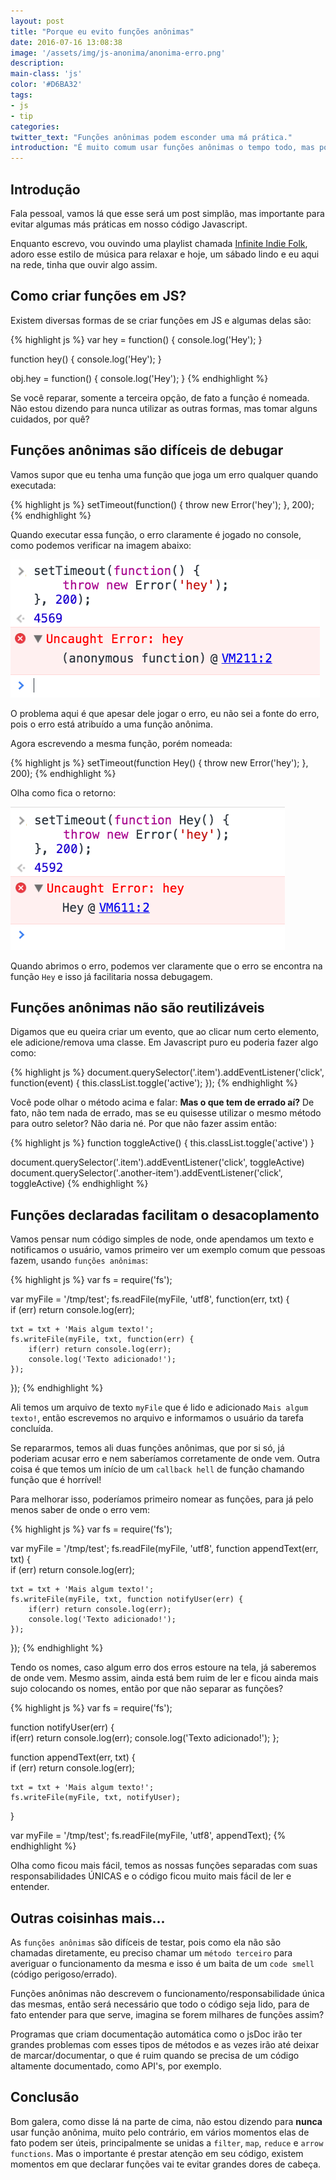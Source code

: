 ```yaml
---
layout: post
title: "Porque eu evito funções anônimas"
date: 2016-07-16 13:08:38
image: '/assets/img/js-anonima/anonima-erro.png'
description:
main-class: 'js'
color: '#D6BA32'
tags:
- js
- tip
categories:
twitter_text: "Funções anônimas podem esconder uma má prática."
introduction: "É muito comum usar funções anônimas o tempo todo, mas porque isso não é tão bom?"
---
```


## Introdução

Fala pessoal, vamos lá que esse será um post simplão, mas importante para evitar algumas más práticas em nosso código Javascript.

Enquanto escrevo, vou ouvindo uma playlist chamada [Infinite Indie Folk](https://open.spotify.com/user/spotify/playlist/5mRQ1OKwXfOuTCXftFu62R), adoro esse estilo de música para relaxar e hoje, um sábado lindo e eu aqui na rede, tinha que ouvir algo assim.

## Como criar funções em JS?

Existem diversas formas de se criar funções em JS e algumas delas são:

{% highlight js %}
var hey = function() {
    console.log('Hey');
}

function hey() {
    console.log('Hey');
}

obj.hey = function() {
    console.log('Hey');
}
{% endhighlight %}

Se você reparar, somente a terceira opção, de fato a função é nomeada. Não estou dizendo para nunca utilizar as outras formas, mas tomar alguns cuidados, por quê?

## Funções anônimas são difíceis de debugar

Vamos supor que eu tenha uma função que joga um erro qualquer quando executada:

{% highlight js %}
setTimeout(function() {
    throw new Error('hey');
}, 200);
{% endhighlight %}

Quando executar essa função, o erro claramente é jogado no console, como podemos verificar na imagem abaixo:

![Imagem indicando "Uncaught Error: hey (anonymous function)"](/assets/img/js-anonima/anonima-erro.png)

O problema aqui é que apesar dele jogar o erro, eu não sei a fonte do erro, pois o erro está atribuído a uma função anônima.

Agora escrevendo a mesma função, porém nomeada:

{% highlight js %}
setTimeout(function Hey() {
    throw new Error('hey');
}, 200);
{% endhighlight %}

Olha como fica o retorno:

![Imagem indicando "Uncaught Error: hey (Hey function)"](/assets/img/js-anonima/nomeada-erro.png)

Quando abrimos o erro, podemos ver claramente que o erro se encontra na função `Hey` e isso já facilitaria nossa debugagem.

## Funções anônimas não são reutilizáveis

Digamos que eu queira criar um evento, que ao clicar num certo elemento, ele adicione/remova uma classe. Em Javascript puro eu poderia fazer algo como:

{% highlight js %}
document.querySelector('.item').addEventListener('click', function(event) {
    this.classList.toggle('active');
});
{% endhighlight %}

Você pode olhar o método acima e falar: **Mas o que tem de errado aí?** De fato, não tem nada de errado, mas se eu quisesse utilizar o mesmo método para outro seletor? Não daria né. Por que não fazer assim então:

{% highlight js %}
function toggleActive() {
    this.classList.toggle('active')
}

document.querySelector('.item').addEventListener('click', toggleActive)
document.querySelector('.another-item').addEventListener('click', toggleActive)
{% endhighlight %}

## Funções declaradas facilitam o desacoplamento

Vamos pensar num código simples de node, onde apendamos um texto e notificamos o usuário, vamos primeiro ver um exemplo comum que pessoas fazem, usando `funções anônimas`:

{% highlight js %}
var fs = require('fs');

var myFile = '/tmp/test';
fs.readFile(myFile, 'utf8', function(err, txt) {  
    if (err) return console.log(err);

    txt = txt + 'Mais algum texto!';
    fs.writeFile(myFile, txt, function(err) {
        if(err) return console.log(err);
        console.log('Texto adicionado!');
    });
});
{% endhighlight %}

Ali temos um arquivo de texto `myFile` que é lido e adicionado `Mais algum texto!`, então escrevemos no arquivo e informamos o usuário da tarefa concluída.

Se repararmos, temos ali duas funções anônimas, que por si só, já poderiam acusar erro e nem saberíamos corretamente de onde vem. Outra coisa é que temos um início de um `callback hell` de função chamando função que é horrível!

Para melhorar isso, poderíamos primeiro nomear as funções, para já pelo menos saber de onde o erro vem:

{% highlight js %}
var fs = require('fs');

var myFile = '/tmp/test';
fs.readFile(myFile, 'utf8', function appendText(err, txt) {  
    if (err) return console.log(err);

    txt = txt + 'Mais algum texto!';
    fs.writeFile(myFile, txt, function notifyUser(err) {
        if(err) return console.log(err);
        console.log('Texto adicionado!');
    });
});
{% endhighlight %}

Tendo os nomes, caso algum erro dos erros estoure na tela, já saberemos de onde vem. Mesmo assim, ainda está bem ruim de ler e ficou ainda mais sujo colocando os nomes, então por que não separar as funções?

{% highlight js %}
var fs = require('fs');

function notifyUser(err) {  
    if(err) return console.log(err);
    console.log('Texto adicionado!');
};

function appendText(err, txt) {  
    if (err) return console.log(err);

    txt = txt + 'Mais algum texto!';
    fs.writeFile(myFile, txt, notifyUser);
}

var myFile = '/tmp/test';
fs.readFile(myFile, 'utf8', appendText);
{% endhighlight %}

Olha como ficou mais fácil, temos as nossas funções separadas com suas responsabilidades ÚNICAS e o código ficou muito mais fácil de ler e entender.

## Outras coisinhas mais...

As `funções anônimas` são difíceis de testar, pois como ela não são chamadas diretamente, eu preciso chamar um `método terceiro` para averiguar o funcionamento da mesma e isso é um baita de um `code smell` (código perigoso/errado).

Funções anônimas não descrevem o funcionamento/responsabilidade única das mesmas, então será necessário que todo o código seja lido, para de fato entender para que serve, imagina se forem milhares de funções assim?

Programas que criam documentação automática como o jsDoc irão ter grandes problemas com esses tipos de métodos e as vezes irão até deixar de marcar/documentar, o que é ruim quando se precisa de um código altamente documentado, como API's, por exemplo.

## Conclusão

Bom galera, como disse lá na parte de cima, não estou dizendo para **nunca** usar função anônima, muito pelo contrário, em vários momentos elas de fato podem ser úteis, principalmente se unidas a `filter`, `map`, `reduce` e `arrow functions`. Mas o importante é prestar atenção em seu código, existem momentos em que declarar funções vai te evitar grandes dores de cabeça.






